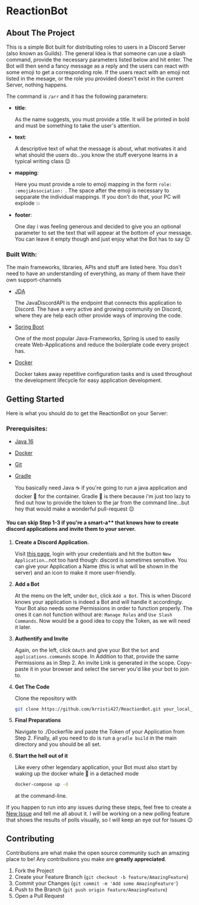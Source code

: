 # ReactionBot

<!-- here come bades -->

<!-- ABOUT PROJECT -->

## About The Project

This is a simple Bot built for distributing roles to users in a Discord Server (also known as Guilds). The general Idea is that someone can use a slash command,
provide the necessary parameters listed below and hit enter. The Bot will then send a fancy message as a reply and the users can react with some emoji to get a corresponding role. 
If the users react with an emoji not listed in the mesage, or the role you provided doesn't exist in the current Server, nothing happens. 

The command is `/arr` and it has the following parameters: 

- **title**: 

   As the name suggests, you must provide a title. It will be printed in bold and must be something to take the user's attention. 
   
- **text**: 

   A descriptive text of what the message is about, what motivates it and what should the users do...you know the stuff everyone learns in a typical writing class :wink:
   
- **mapping**: 

   Here you must provide a role to emoji mapping in the form `role: :emojiAssociation: `. The space after the emoji is necessary to sepparate the individual mappings. 
   If you don't do that, your PC will explode :boom:
   
- **footer**: 

   One day i was feeling generous and decided to give you an optional parameter to set the text that will appear at the bottom of your message. You can leave it empty though
   and just enjoy what the Bot has to say :wink:
   
<!-- DEMOOOO -->
   
### Built With: 

The main frameworks, libraries, APIs and stuff are listed here. You don't need to have an understanding of everything, as many of them have their own support-channels 

- [JDA](https://github.com/DV8FromTheWorld/JDA) 

   The JavaDiscordAPI is the endpoint that connects this application to Discord. The have a very active and growing community on Discord, where they are help each
   other provide ways of improving the code. 
   
- [Spring Boot](https://spring.io/projects/spring-boot)

   One of the most popular Java-Frameworks, Spring is used to easily create Web-Applications and reduce the boilerplate code every project has.
   
- [Docker](https://www.docker.com/)

   Docker takes away repetitive configuration tasks and is used throughout the development lifecycle for easy application development.
   
## Getting Started

Here is what you should do to get the ReactionBot on your Server: 

### Prerequisites: 

- [Java 16](https://www.oracle.com/java/technologies/downloads/#java16)
- [Docker](https://www.docker.com/)
- [Git](https://git-scm.com/)
- [Gradle](https://gradle.org/)

   You basically need Java :coffee: if you're going to run a java application and docker :whale2: for the container.
   Gradle :elephant: is there because i'm just too lazy to find out how to provide the token to the jar from the command line...but hey that would make a wonderful pull-request :wink:
   
 #### You can skip Step 1-3 if you're a smart-a** that knows how to create discord applications and invite them to your server. 

1. **Create a Discord Application.**

   Visit [this page](https://discord.com/developers/applications), login with your credentials and hit the button `New Application`...not too hard though: discord is sometimes sensitive.
   You can give your Application a Name (this is what will be shown in the server) and an icon to make it more user-friendly. 
   
2. **Add a Bot**

   At the menu on the left, under `Bot`, click `Add a Bot`. This is when Discord knows your application is indeed a Bot and will handle it accordingly. 
   Your Bot also needs some Permissions in order to function properly. The ones it can not function without are: `Manage Roles` and `Use Slash Commands`. Now would be a 
   good idea to copy the Token, as we will need it later. 
   
3. **Authentify and Invite**

   Again, on the left, click `OAuth` and give your Bot the `bot` and `applications.commands` scope. In Addition to that, provide the same Permissions as in Step 2. 
   An invite Link is generated in the scope. Copy-paste it in your browser and select the server you'd like your bot to join to. 
   
4. **Get The Code**

   Clone the repository with 
   ```sh
   git clone https://github.com/krristi427/ReactionBot.git your_local_directory
   ```
   
5. **Final Preparations**
   
   Navigate to ./Dockerfile and paste the Token of your Application from Step 2. Finally, all you need to do is run a `gradle build` in the main directory and you should be all set. 
   
6. **Start the hell out of it**

   Like every other legendary application, your Bot must also start by waking up the docker whale :whale2: in a detached mode  
   ```sh
   docker-compose up -d
   ```
   at the command-line. 
   
If you happen to run into any issues during these steps, feel free to create a [New Issue](https://github.com/krristi427/ReactionBot/issues) and tell me all about it. 
I will be working on a new polling feature that shows the results of polls visually, so I will keep an eye out for Issues :wink:
   
   
<!-- CONTRIBUTING -->
## Contributing

Contributions are what make the open source community such an amazing place to be! Any contributions you make are **greatly appreciated**.

1. Fork the Project
2. Create your Feature Branch (`git checkout -b feature/AmazingFeature`)
3. Commit your Changes (`git commit -m 'Add some AmazingFeature'`)
4. Push to the Branch (`git push origin feature/AmazingFeature`)
5. Open a Pull Request



   
